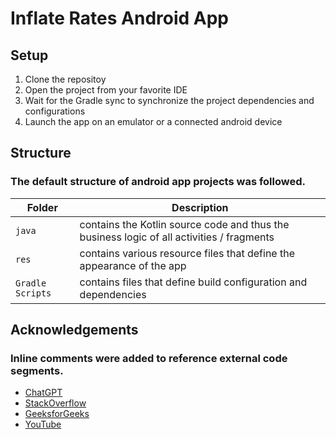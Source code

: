 # Inflate Rates Android App

## Setup

1. Clone the repositoy
2. Open the project from your favorite IDE
3. Wait for the Gradle sync to synchronize the project dependencies and configurations
4. Launch the app on an emulator or a connected android device

## Structure
### The default structure of android app projects was followed.

| Folder    | Description                                                  |
| --------- | ------------------------------------------------------------ |
| `java`| contains the Kotlin source code and thus the business logic of all activities / fragments |
| `res` | contains various resource files that define the appearance of the app |
| `Gradle Scripts` | contains files that define build configuration and dependencies |

## Acknowledgements
### Inline comments were added to reference external code segments.
- [ChatGPT](https://chat.openai.com/)
- [StackOverflow](https://stackoverflow.com/)
- [GeeksforGeeks](https://www.geeksforgeeks.org/)
- [YouTube](https://www.youtube.com/)
